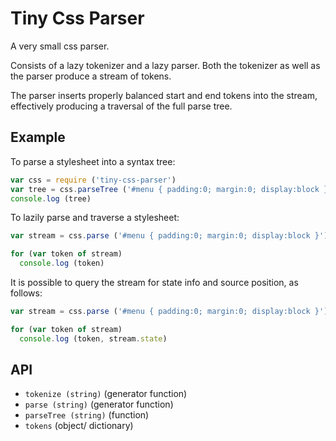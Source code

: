 Tiny Css Parser
===============

A very small css parser. 

Consists of a lazy tokenizer and a lazy parser. 
Both the tokenizer as well as the parser produce a stream of tokens.

The parser inserts properly balanced start and end tokens into the stream,
effectively producing a traversal of the full parse tree. 

Example
-------

To parse a stylesheet into a syntax tree:

```javascript
var css = require ('tiny-css-parser')
var tree = css.parseTree ('#menu { padding:0; margin:0; display:block }')
console.log (tree)
```

To lazily parse and traverse a stylesheet:

```javascript
var stream = css.parse ('#menu { padding:0; margin:0; display:block }')

for (var token of stream)
  console.log (token)
```

It is possible to query the stream for state info and source position,
as follows:

```javascript
var stream = css.parse ('#menu { padding:0; margin:0; display:block }')

for (var token of stream)
  console.log (token, stream.state)
```

API
---

- `tokenize (string)` (generator function)
- `parse (string)` (generator function)
- `parseTree (string)` (function)
- `tokens` (object/ dictionary)
